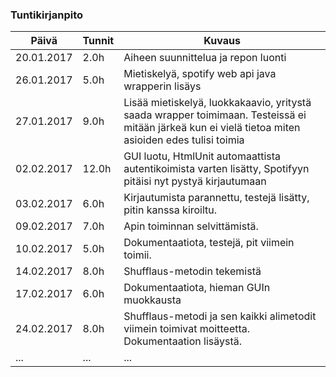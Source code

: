 ﻿### Tuntikirjanpito
Päivä | Tunnit | Kuvaus
--------------- | ----- | ------
20.01.2017 | 2.0h | Aiheen suunnittelua ja repon luonti
26.01.2017 | 5.0h | Mietiskelyä, spotify web api java wrapperin lisäys
27.01.2017 | 9.0h | Lisää mietiskelyä, luokkakaavio, yritystä saada wrapper toimimaan. Testeissä ei mitään järkeä kun ei vielä tietoa miten asioiden edes tulisi toimia
02.02.2017 | 12.0h | GUI luotu, HtmlUnit automaattista autentikoimista varten lisätty, Spotifyyn pitäisi nyt pystyä kirjautumaan
03.02.2017 | 6.0h | Kirjautumista parannettu, testejä lisätty, pitin kanssa kiroiltu.
09.02.2017 | 7.0h | Apin toiminnan selvittämistä.
10.02.2017 | 5.0h | Dokumentaatiota, testejä, pit viimein toimii.
14.02.2017 | 8.0h | Shufflaus-metodin tekemistä
17.02.2017 | 6.0h | Dokumentaatiota, hieman GUIn muokkausta
24.02.2017 | 8.0h | Shufflaus-metodi ja sen kaikki alimetodit viimein toimivat moitteetta. Dokumentaation lisäystä.
... | ... | ...
